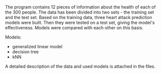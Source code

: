 The program contains 12 pieces of information about the health of each of the 300 people. 
The data has been divided into two sets - the training set and the test set. Based on the training data,
three heart attack prediction models were built. Then they were tested on a test set, giving the model's effectiveness. 
Models were compared with each other on this basis.

Models:
- generalized linear model
- decision tree
- kNN

A detailed description of the data and used models is attached in the files.

